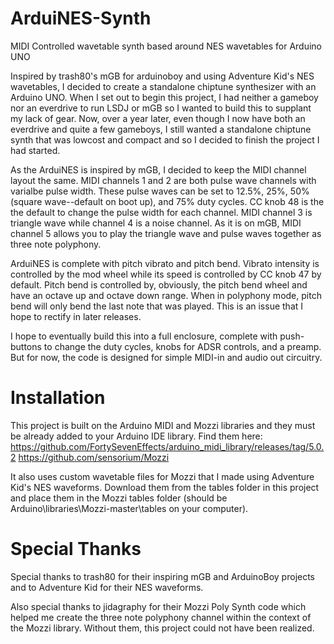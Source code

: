 # ArduiNES-Synth
MIDI Controlled wavetable synth based around NES wavetables for Arduino UNO

  Inspired by trash80's mGB for arduinoboy and using Adventure Kid's NES wavetables, I decided to create a standalone
chiptune synthesizer with an Arduino UNO. When I set out to begin this project, I had neither a gameboy nor an everdrive
to run LSDJ or mGB so I wanted to build this to supplant my lack of gear. Now, over a year later, even though I now have
both an everdrive and quite a few gameboys, I still wanted a standalone chiptune synth that was lowcost and compact and
so I decided to finish the project I had started.

  As the ArduiNES is inspired by mGB, I decided to keep the MIDI channel layout the same. MIDI channels 1 and 2 are both 
pulse wave channels with varialbe pulse width. These pulse waves can be set to 12.5%, 25%, 50% (square wave--default on
boot up), and 75% duty cycles. CC knob 48 is the the default to change the pulse width for each channel. MIDI channel 3
is triangle wave while channel 4 is a noise channel. As it is on mGB, MIDI channel 5 allows you to play the triangle wave
and pulse waves together as three note polyphony.

  ArduiNES is complete with pitch vibrato and pitch bend. Vibrato intensity is controlled by the mod wheel while its speed
is controlled by CC knob 47 by default. Pitch bend is controlled by, obviously, the pitch bend wheel and have an octave up
and octave down range. When in polyphony mode, pitch bend will only bend the last note that was played. This is an issue
that I hope to rectify in later releases.

  I hope to eventually build this into a full enclosure, complete with push-buttons to change the duty cycles, knobs for
ADSR controls, and a preamp. But for now, the code is designed for simple MIDI-in and audio out circuitry.

# Installation
  This project is built on the Arduino MIDI and Mozzi libraries and they must be already added to your Arduino IDE library. 
Find them here:
https://github.com/FortySevenEffects/arduino_midi_library/releases/tag/5.0.2
https://github.com/sensorium/Mozzi
  
  It also uses custom wavetable files for Mozzi that I made using Adventure Kid's NES waveforms. Download them from the
tables folder in this project and place them in the Mozzi tables folder (should be Arduino\libraries\Mozzi-master\tables
on your computer).

# Special Thanks
Special thanks to trash80 for their inspiring mGB and ArduinoBoy projects and to Adventure Kid for their NES waveforms.

Also special thanks to jidagraphy for their Mozzi Poly Synth code which helped me create the three note polyphony channel 
within the context of the Mozzi library. Without them, this project could not have been realized.
